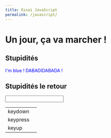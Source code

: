 ```yaml
---
title: Essai JavaScript
permalink: /javascript/
---
```


# Un jour, ça va marcher !

## Stupidités
<style>
    div {
        color: red;
    }
</style>

<div style="color:blue;">I'm blue ! DABADIDABADA !</div>

## Stupidités le retour
<p>
    <input id="field" type="text" />
</p>

<table>
    <tr>
        <td>keydown</td>
        <td id="down"></td>
    </tr>
    <tr>
        <td>keypress</td>
        <td id="press"></td>
    </tr>
    <tr>
        <td>keyup</td>
        <td id="up"></td>
    </tr>
</table>
<script>
    var field = document.getElementById('field'),
        down = document.getElementById('down'),
        press = document.getElementById('press'),
        up = document.getElementById('up');
    document.addEventListener('keydown', function(e) {
        down.innerHTML = e.keyCode;
    });

    document.addEventListener('keypress', function(e) {
        press.innerHTML = e.keyCode;
    });

    document.addEventListener('keyup', function(e) {
        up.innerHTML = e.keyCode;
    });
</script>